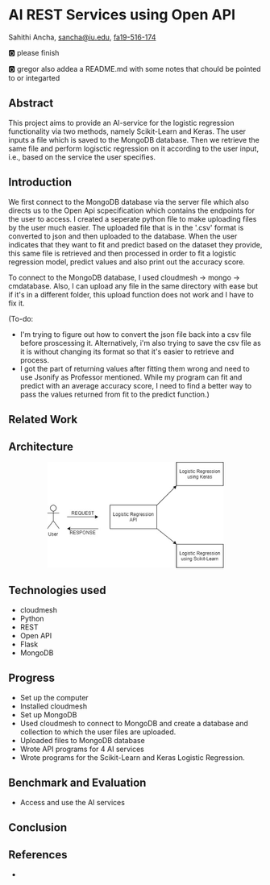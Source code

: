 # AI REST Services using Open API

Sahithi Ancha, sancha@iu.edu, [fa19-516-174](https://github.com/cloudmesh-community/fa19-516-174)

:o2: please finish

:o2: gregor also addea a README.md with some notes that chould be
pointed to or integarted

## Abstract

This project aims to provide an AI-service for the logistic regression functionality via two methods, namely Scikit-Learn and Keras. The user inputs a file which is saved to the MongoDB database. Then we retrieve the same file and perform logisctic regression on it according to the user input, i.e., based on the service the user specifies.

## Introduction

We first connect to the MongoDB database via the server file which also directs us to the Open Api scpecification which contains the endpoints for the user to access. I created a seperate python file to make uploading files by the user much easier. The uploaded file that is in the '.csv' format is converted to json and then uploaded to the database. When the user indicates that they want to fit and predict based on the dataset they provide, this same file is retrieved and then processed in order to fit a logistic regression model, predict values and also print out the accuracy score.

To connect to the MongoDB database, I used cloudmesh -> mongo -> cmdatabase.
Also, I can upload any file in the same directory with ease but if it's in a different folder, this upload function does not work and I have to fix it. 

(To-do: 
* I'm trying to figure out how to convert the json file back into a csv file before proscessing it. Alternatively, i'm also trying to save the csv file as it is without changing its format so that it's easier to retrieve and process.
* I got the part of returning values after fitting them wrong and need to use Jsonify as Professor mentioned. While my program can fit and predict with an average accuracy score, I need to find a better way to pass the values returned from fit to the predict function.)

## Related Work

## Architecture

<p align="center">
  <img src="https://github.com/cloudmesh-community/fa19-516-174/blob/master/sample/workflow.jpg" width="350">
</p>

## Technologies used

* cloudmesh
* Python
* REST
* Open API
* Flask
* MongoDB

## Progress

* Set up the computer
* Installed cloudmesh
* Set up MongoDB
* Used cloudmesh to connect to MongoDB and create a database and collection to which the user files are uploaded.
* Uploaded files to MongoDB database
* Wrote API programs for 4 AI services
* Wrote programs for the Scikit-Learn and Keras Logistic Regression.

## Benchmark and Evaluation 

* Access and use the AI services 

## Conclusion

## References

*
